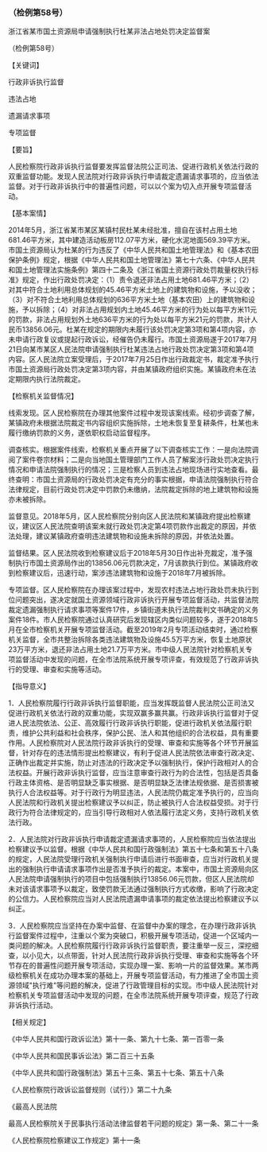 ### （检例第58号）
浙江省某市国土资源局申请强制执行杜某非法占地处罚决定监督案

（检例第58号）

【关键词】

行政非诉执行监督

违法占地

遗漏请求事项

专项监督

【要旨】

人民检察院行政非诉执行监督要发挥监督法院公正司法、促进行政机关依法行政的双重监督功能。发现人民法院对行政非诉执行申请裁定遗漏请求事项的，应当依法监督。对于行政非诉执行中的普遍性问题，可以以个案为切入点开展专项监督活动。

【基本案情】

2014年5月，浙江省某市某区某镇村民杜某未经批准，擅自在该村占用土地681.46平方米，其中建造活动板房112.07平方米，硬化水泥地面569.39平方米。市国土资源局认为杜某的行为违反了《中华人民共和国土地管理法》和《基本农田保护条例》规定，根据《中华人民共和国土地管理法》第七十六条、《中华人民共和国土地管理法实施条例》第四十二条及《浙江省国土资源行政处罚裁量权执行标准》规定，作出行政处罚决定：（1）责令退还非法占用土地681.46平方米；（2）对其中符合土地利用总体规划的45.46平方米土地上的建筑物和设施，予以没收；（3）对不符合土地利用总体规划的636平方米土地（基本农田）上的建筑物和设施，予以拆除；（4）对非法占用规划内土地45.46平方米的行为处以每平方米11元的罚款，非法占用规划外土地636平方米的行为处以每平方米21元的罚款，共计人民币13856.06元。杜某在规定的期限内未履行该处罚决定第3项和第4项内容，亦未申请行政复议或提起行政诉讼，经催告仍未履行。市国土资源局遂于2017年7月21日向某市某区人民法院申请强制执行杜某违法占地行政处罚决定第3项和第4项内容。区人民法院立案受理后，于2017年7月25日作出行政裁定书，裁定准予执行市国土资源局行政处罚决定第3项内容，并由某镇政府组织实施。某镇政府未在法定期限内执行法院裁定。

【检察机关监督情况】

线索发现。区人民检察院在办理其他案件过程中发现该案线索。经初步调查了解，某镇政府未根据法院裁定书内容组织实施拆除，土地未恢复至复耕条件，杜某也未履行缴纳罚款的义务，遂依职权启动监督程序。

调查核实。根据案件线索，检察机关重点开展了以下调查核实工作：一是向法院调阅了案件卷宗材料；二是向当地国土管理部门工作人员了解案涉行政处罚决定执行情况和申请法院强制执行的情况；三是检察人员到违法占地现场进行实地查看。最终查明：市国土资源局的行政处罚决定有充分的事实根据，申请法院强制执行符合法律规定，目前行政处罚决定中罚款仍未缴纳，法院裁定拆除的地上建筑物和设施亦未被拆除。

监督意见。2018年5月，区人民检察院分别向区人民法院和某镇政府提出检察建议，建议区人民法院查明该案未就行政处罚决定第4项罚款作出裁定的原因，并依法处理，建议某镇政府查明违法建筑物和设施未拆除的原因，并依法处置。

监督结果。区人民法院收到检察建议后于2018年5月30日作出补充裁定，准予强制执行市国土资源局作出的13856.06元罚款决定，7月该款执行到位。某镇政府收到检察建议后，迅速行动，案涉违法建筑物和设施于2018年7月被拆除。

专项监督。区人民检察院在办理该案过程中，发现农村违法占地行政处罚未执行到位问题突出，遂决定就国土资源领域行政非诉执行开展专项监督活动，共监督法院裁定遗漏强制执行请求事项等案件17件，乡镇街道未执行法院裁判文书确定的义务案件18件。市人民检察院通过认真研究后发现辖区内类似问题较多，遂于2018年5月在全市检察机关开展专项监督活动。截至2019年2月专项活动结束时，通过检察机关监督，全市共整治拆除各类违法建筑物及设施45.5万平方米，恢复土地原状23万平方米，退还非法占用土地21.7万平方米。市中级人民法院针对检察机关专项监督活动中发现的问题，在全市法院系统开展专项评查，有效规范了行政非诉执行的受理、审查和实施等活动。

【指导意义】

1．人民检察院履行行政非诉执行监督职能，应当发挥既监督人民法院公正司法又促进行政机关依法行政的双重功能，实现双赢多赢共赢。行政非诉执行监督对于促进人民法院依法、公正、高效履行行政非诉执行职能，促进行政机关依法履行职责，维护公共利益和社会秩序，保护公民、法人和其他组织的合法权益，具有重要作用。人民检察院对人民法院行政非诉执行的受理、审查和实施等各个环节开展监督，针对存在的违法情形提出检察建议，有利于促进人民法院依法审查行政决定、正确作出裁定并实施，防止对违法的行政决定予以强制执行，保护行政相对人的合法权益。开展行政非诉执行监督，应当注意审查行政行为的合法性，包括是否具备行政主体资格、是否明显缺乏事实根据、是否明显缺乏法律法规依据、是否损害被执行人合法权益等。对于行政行为明显违法，人民法院仍裁定准予执行的，应当向人民法院和行政机关提出检察建议予以纠正，防止被执行人合法权益受损。对于行政行为符合法律规定的，应当引导行政相对人依法履行法定义务，支持行政机关依法行政。

2．人民法院对行政非诉执行申请裁定遗漏请求事项的，人民检察院应当依法提出检察建议予以监督。根据《中华人民共和国行政强制法》第五十七条和第五十八条的规定，人民法院受理行政机关强制执行申请后进行书面审查，应当对行政机关提出的强制执行申请请求事项作出是否准予执行的裁定。本案中，市国土资源局向区人民法院申请强制执行的项目中包括强制执行13856.06元罚款，但区人民法院却未对该请求事项予以裁定，致使罚款无法通过强制执行方式收缴，影响了行政决定的公信力。人民检察院应当对人民法院遗漏申请事项的裁定依法提出检察建议予以纠正。

3．人民检察院应当坚持在办案中监督、在监督中办案的理念，在办理行政非诉执行监督案件过程中，注重以个案为突破口，积极开展专项活动，促进一个区域内一类问题的解决。人民检察院履行行政非诉执行监督职责，要注重举一反三，深挖细查，以小见大，以点带面，针对人民法院行政非诉执行受理、审查和实施等各个环节存在的普遍性问题开展专项活动，实现办理一案、影响一片的监督效果。某市两级检察机关在成功办理本案的基础上，开展专项监督活动，有力推进了全市国土资源领域"执行难"等问题的解决，促进了行政管理目标的实现。市中级人民法院针对检察机关专项监督活动中发现的问题，在全市法院系统开展专项评查，规范了行政非诉执行活动。

【相关规定】

《中华人民共和国行政诉讼法》第十一条、第九十七条、第一百零一条

《中华人民共和国民事诉讼法》第二百三十五条

《中华人民共和国行政强制法》第五十三条、第五十七条、第五十八条

《人民检察院行政诉讼监督规则（试行）》第二十九条

《最高人民法院

最高人民检察院关于民事执行活动法律监督若干问题的规定》第一条、第二十一条

《人民检察院检察建议工作规定》第十一条

